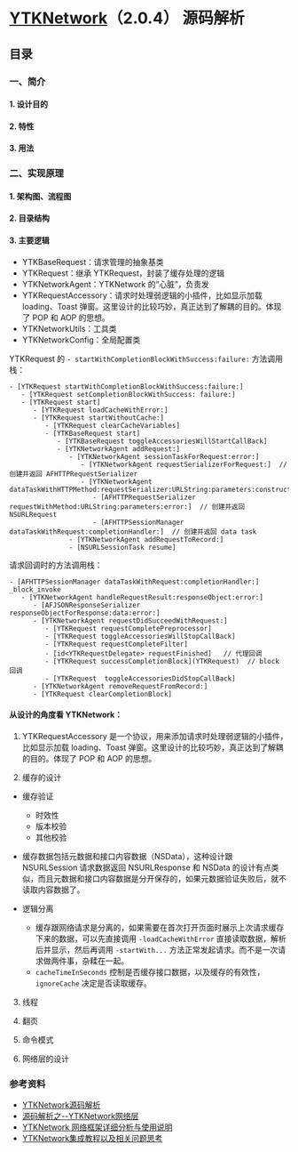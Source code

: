 # [YTKNetwork](https://github.com/yuantiku/YTKNetwork)（2.0.4） 源码解析

## 目录

### 一、简介
#### 1. 设计目的
#### 2. 特性
#### 3. 用法
### 二、实现原理
#### 1. 架构图、流程图
#### 2. 目录结构
#### 3. 主要逻辑

- YTKBaseRequest：请求管理的抽象基类
- YTKRequest：继承 YTKRequest，封装了缓存处理的逻辑
- YTKNetworkAgent：YTKNetwork 的“心脏”，负责发
- YTKRequestAccessory：请求时处理弱逻辑的小插件，比如显示加载 loading、Toast 弹窗。这里设计的比较巧妙，真正达到了解耦的目的。体现了 POP 和 AOP 的思想。
- YTKNetworkUtils：工具类
- YTKNetworkConfig：全局配置类


YTKRequest 的 `- startWithCompletionBlockWithSuccess:failure:` 方法调用栈：

```
- [YTKRequest startWithCompletionBlockWithSuccess:failure:]
   - [YTKRequest setCompletionBlockWithSuccess: failure:]
   - [YTKRequest start]
      - [YTKRequest loadCacheWithError:]
      - [YTKRequest startWithoutCache:]
         - [YTKRequest clearCacheVariables]
         - [YTKBaseRequest start]
            - [YTKBaseRequest toggleAccessoriesWillStartCallBack]
            - [YTKNetworkAgent addRequest:]
               - [YTKNetworkAgent sessionTaskForRequest:error:]
                  - [YTKNetworkAgent requestSerializerForRequest:]  // 创建并返回 AFHTTPRequestSerializer
                  - [YTKNetworkAgent dataTaskWithHTTPMethod:requestSerializer:URLString:parameters:constructingBodyWithBlock:error:] 
                     - [AFHTTPRequestSerializer requestWithMethod:URLString:parameters:error:]  // 创建并返回 NSURLRequest
                     - [AFHTTPSessionManager dataTaskWithRequest:completionHandler:]  // 创建并返回 data task
               - [YTKNetworkAgent addRequestToRecord:]
               - [NSURLSessionTask resume]
```

请求回调时的方法调用栈：

```
- [AFHTTPSessionManager dataTaskWithRequest:completionHandler:] _block_invoke
   - [YTKNetworkAgent handleRequestResult:responseObject:error:] 
      - [AFJSONResponseSerializer responseObjectForResponse:data:error:]
      - [YTKNetworkAgent requestDidSucceedWithRequest:]
         - [YTKRequest requestCompletePreprocessor]
         - [YTKRequest toggleAccessoriesWillStopCallBack]
         - [YTKRequest requestCompleteFilter]
         - [id<YTKRequestDelegate> requestFinished]   // 代理回调
         - [YTKRequest successCompletionBlock](YTKRequest)  // block 回调
         - [YTKRequest  toggleAccessoriesDidStopCallBack]
      - [YTKNetworkAgent removeRequestFromRecord:]
      - [YTKRequest clearCompletionBlock]

```

#### 从设计的角度看 YTKNetwork：

1. YTKRequestAccessory 是一个协议，用来添加请求时处理弱逻辑的小插件，比如显示加载 loading、Toast 弹窗。这里设计的比较巧妙，真正达到了解耦的目的。体现了 POP 和 AOP 的思想。

2. 缓存的设计

- 缓存验证
  - 时效性
  - 版本校验
  - 其他校验

- 缓存数据包括元数据和接口内容数据（NSData），这种设计跟 NSURLSession 请求数据返回 NSURLResponse 和 NSData 的设计有点类似，而且元数据和接口内容数据是分开保存的，如果元数据验证失败后，就不读取内容数据了。

- 逻辑分离
  - 缓存跟网络请求是分离的，如果需要在首次打开页面时展示上次请求缓存下来的数据，可以先直接调用 `-loadCacheWithError` 直接读取数据，解析后并显示，然后再调用 `-startWith...` 方法正常发起请求。而不是一次请求做两件事，杂糅在一起。
  - `cacheTimeInSeconds` 控制是否缓存接口数据，以及缓存的有效性，`ignoreCache` 决定是否读取缓存。

3. 线程

4. 翻页

5. 命令模式

6. 网络层的设计


### 参考资料

- [YTKNetwork源码解析](https://www.jianshu.com/p/89dd444399ce)
- [源码解析之--YTKNetwork网络层](https://www.jianshu.com/p/521a6437a0b6)
- [YTKNetwork 网络框架详细分析与使用说明](https://github.com/3rdPartyLibraryAnalysis/YTKNetwork)
- [YTKNetwork集成教程以及相关问题思考](http://aes.jypc.org/?p=11408)